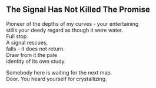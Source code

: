 The Signal Has Not Killed The Promise
-------------------------------------
Pioneer of the depths of my curves - your entertaining  
stills your deedy regard as though it were water.  
Full stop.  
A signal rescues,  
falls - it does not return.  
Draw from it the pale  
identity of its own study.  
  
Somebody here is waiting for the next map.  
Door. You heard yourself for crystallizing.  
